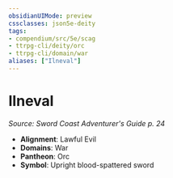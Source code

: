 ```yaml
---
obsidianUIMode: preview
cssclasses: json5e-deity
tags:
- compendium/src/5e/scag
- ttrpg-cli/deity/orc
- ttrpg-cli/domain/war
aliases: ["Ilneval"]
---
```

# Ilneval
*Source: Sword Coast Adventurer's Guide p. 24* 

- **Alignment**: Lawful Evil
- **Domains**: War
- **Pantheon**: Orc
- **Symbol**: Upright blood-spattered sword